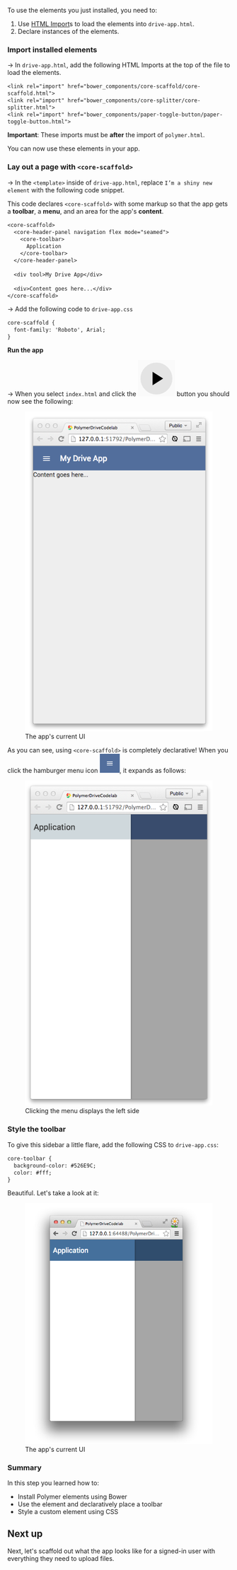 <toc-element></toc-element>

To use the elements you just installed, you need to:

1. Use [HTML Import](http://www.polymer-project.org/platform/html-imports.html)s
to load the elements into `drive-app.html`.
2. Declare instances of the elements.


### Import installed elements

&rarr; In `drive-app.html`, add the following HTML Imports
at the top of the file to load the elements.

    <link rel="import" href="bower_components/core-scaffold/core-scaffold.html">
    <link rel="import" href="bower_components/core-splitter/core-splitter.html">
    <link rel="import" href="bower_components/paper-toggle-button/paper-toggle-button.html">

**Important**: These imports must be **after** the import of `polymer.html`.

You can now use these elements in your app.

### Lay out a page with `<core-scaffold>`

&rarr; In the `<template>` inside of `drive-app.html`, replace `I’m a shiny new element` with the following code snippet.

This code declares `<core-scaffold>` with some markup
so that the app gets a **toolbar**, a **menu**,
and an area for the app's **content**.

    <core-scaffold>
      <core-header-panel navigation flex mode="seamed">
        <core-toolbar>
          Application
        </core-toolbar>
      </core-header-panel>
  
      <div tool>My Drive App</div>
  
      <div>Content goes here...</div>
    </core-scaffold>

&rarr; Add the following code to `drive-app.css`

    core-scaffold {
      font-family: 'Roboto', Arial;
    }

**Run the app**

&rarr; When you select `index.html` and click the <img src="img/runbutton.png" class="icon"> button you should now see the following:

<figure>
  <img src="img/image_21.png"/>
  <figcaption>The app's current UI</figcaption>
</figure>

As you can see, using `<core-scaffold>` is completely declarative!
When you click the hamburger menu icon
<img src="img/image_22.png" style="width: 45px;" />, it expands as follows:

<figure>
  <img src="img/image_23.png"/>
  <figcaption>Clicking the menu displays the left side</figcaption>
</figure>

### Style the toolbar

To give this sidebar a little flare, add the following CSS to `drive-app.css`:

    core-toolbar {
      background-color: #526E9C; 
      color: #fff;
    }

Beautiful. Let's take a look at it:

<figure>
  <img src="img/image_24.png"/>
  <figcaption>The app's current UI</figcaption>
</figure>


### Summary

In this step you learned how to:

* Install Polymer elements using Bower
* Use the element and declaratively place a toolbar
* Style a custom element using CSS


## Next up

Next, let's scaffold out what the app looks like for a signed-in user with everything they need to upload files.
